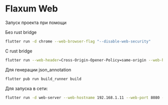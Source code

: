 # Flaxum Web

Запуск проекта при помощи 

Без rust bridge

```sh
flutter run -d chrome --web-browser-flag "--disable-web-security"
```

С rust bridge

```sh
flutter run --web-header=Cross-Origin-Opener-Policy=same-origin --web-header=Cross-Origin-Embedder-Policy=require-corp
```
Для генерации json_annotation 

```bash
flutter pub run build_runner build
```

Для запуска в сети:

```sh
flutter run -d web-server --web-hostname 192.168.1.11 --web-port 8080 --web-browser-flag "--disable-web-security"
```